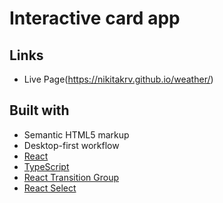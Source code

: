 # Interactive card app

## Links

- Live Page(https://nikitakrv.github.io/weather/)

## Built with

- Semantic HTML5 markup
- Desktop-first workflow
- [React](https://reactjs.org/)
- [TypeScript](https://www.typescriptlang.org/)
- [React Transition Group](https://reactcommunity.org/react-transition-group/)
- [React Select](https://react-select.com/)